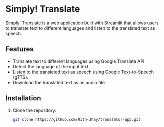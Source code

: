 # Simply! Translate

Simply! Translate is a web application built with Streamlit that allows users to translate text to different languages and listen to the translated text as speech.

## Features

- Translate text to different languages using Google Translate API.
- Detect the language of the input text.
- Listen to the translated text as speech using Google Text-to-Speech (gTTS).
- Download the translated text as an audio file.

## Installation

1. Clone the repository:

   ```bash
   git clone https://github.com/Rith-Jhay/translator-app.git
